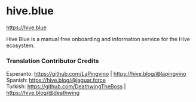 # hive.blue

https://hive.blue 

Hive Blue is a manual free onboarding and information service for the Hive ecosystem. 

### Translation Contributor Credits
Esperanto: https://github.com/LaPingvino | https://hive.blog/@lapingvino <br>
Spanish: https://hive.blog/@jaguar.force <br>
Turkish: https://github.com/DeathwingTheBoss | https://hive.blog/@deathwing
